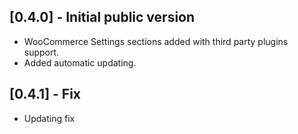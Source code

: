 ## [0.4.0] - Initial public version

- WooCommerce Settings sections added with third party plugins support.
- Added automatic updating.
## [0.4.1] - Fix

- Updating fix
